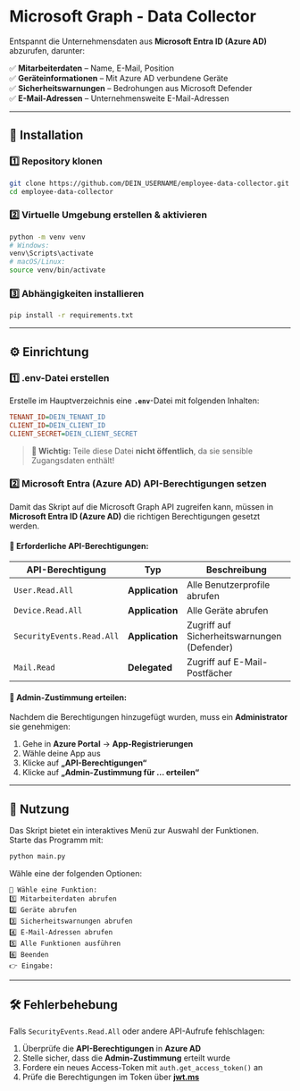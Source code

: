 # **Microsoft Graph - Data Collector**  

Entspannt die Unternehmensdaten aus **Microsoft Entra ID (Azure AD)** abzurufen, darunter:  

✅ **Mitarbeiterdaten** – Name, E-Mail, Position  
✅ **Geräteinformationen** – Mit Azure AD verbundene Geräte  
✅ **Sicherheitswarnungen** – Bedrohungen aus Microsoft Defender  
✅ **E-Mail-Adressen** – Unternehmensweite E-Mail-Adressen  

---

## **🚀 Installation**  

### **1️⃣ Repository klonen**  
```bash
git clone https://github.com/DEIN_USERNAME/employee-data-collector.git
cd employee-data-collector
```

### **2️⃣ Virtuelle Umgebung erstellen & aktivieren**  
```bash
python -m venv venv
# Windows:
venv\Scripts\activate
# macOS/Linux:
source venv/bin/activate
```

### **3️⃣ Abhängigkeiten installieren**  
```bash
pip install -r requirements.txt
```

---

## **⚙️ Einrichtung**  

### **1️⃣ .env-Datei erstellen**  
Erstelle im Hauptverzeichnis eine **`.env`**-Datei mit folgenden Inhalten:  
```ini
TENANT_ID=DEIN_TENANT_ID
CLIENT_ID=DEIN_CLIENT_ID
CLIENT_SECRET=DEIN_CLIENT_SECRET
```
> **🔴 Wichtig:** Teile diese Datei **nicht öffentlich**, da sie sensible Zugangsdaten enthält!  

### **2️⃣ Microsoft Entra (Azure AD) API-Berechtigungen setzen**  
Damit das Skript auf die Microsoft Graph API zugreifen kann, müssen in **Microsoft Entra ID (Azure AD)** die richtigen Berechtigungen gesetzt werden.  

#### **🔹 Erforderliche API-Berechtigungen:**  
| API-Berechtigung            | Typ              | Beschreibung |
|-----------------------------|------------------|-------------|
| `User.Read.All`             | **Application**  | Alle Benutzerprofile abrufen |
| `Device.Read.All`           | **Application**  | Alle Geräte abrufen |
| `SecurityEvents.Read.All`   | **Application**  | Zugriff auf Sicherheitswarnungen (Defender) |
| `Mail.Read`                 | **Delegated**    | Zugriff auf E-Mail-Postfächer |

#### **🔹 Admin-Zustimmung erteilen:**  
Nachdem die Berechtigungen hinzugefügt wurden, muss ein **Administrator** sie genehmigen:  
1. Gehe in **Azure Portal** → **App-Registrierungen**  
2. Wähle deine App aus  
3. Klicke auf **„API-Berechtigungen“**  
4. Klicke auf **„Admin-Zustimmung für … erteilen“**  

---

## **📌 Nutzung**  
Das Skript bietet ein interaktives Menü zur Auswahl der Funktionen.  
Starte das Programm mit:  
```bash
python main.py
```
Wähle eine der folgenden Optionen:  
```
📌 Wähle eine Funktion:
1️⃣ Mitarbeiterdaten abrufen
2️⃣ Geräte abrufen
3️⃣ Sicherheitswarnungen abrufen
4️⃣ E-Mail-Adressen abrufen
5️⃣ Alle Funktionen ausführen
6️⃣ Beenden
👉 Eingabe:
```

---

## **🛠 Fehlerbehebung**  
Falls `SecurityEvents.Read.All` oder andere API-Aufrufe fehlschlagen:  
1. Überprüfe die **API-Berechtigungen** in **Azure AD**  
2. Stelle sicher, dass die **Admin-Zustimmung** erteilt wurde  
3. Fordere ein neues Access-Token mit `auth.get_access_token()` an  
4. Prüfe die Berechtigungen im Token über **[jwt.ms](https://jwt.ms)**  
